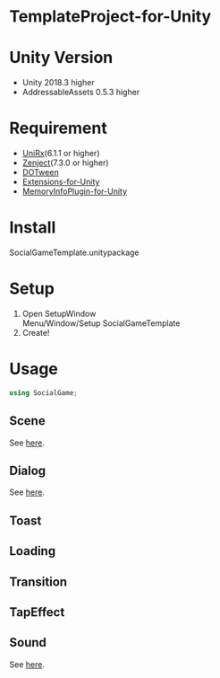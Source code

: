 # TemplateProject-for-Unity

# Unity Version
* Unity 2018.3 higher
* AddressableAssets 0.5.3 higher

# Requirement
* [UniRx](https://github.com/neuecc/UniRx)(6.1.1 or higher)
* [Zenject](https://github.com/svermeulen/Zenject)(7.3.0 or higher)
* [DOTween](https://github.com/Demigiant/dotween)
* [Extensions-for-Unity](https://github.com/hiyorin/Extensions-for-Unity)
* [MemoryInfoPlugin-for-Unity](https://github.com/hiyorin/MemoryInfoPlugin-for-Unity)

# Install
SocialGameTemplate.unitypackage

# Setup
  1. Open SetupWindow  
    Menu/Window/Setup SocialGameTemplate
  1. Create!

# Usage
```cs
using SocialGame;
```

## Scene
See <a href="Documentation/Scene.md">here</a>.

## Dialog
See <a href="Documentation/Dialog.md">here</a>.

## Toast

## Loading

## Transition

## TapEffect

## Sound
See <a href="Documentation/Sound.md">here</a>.
